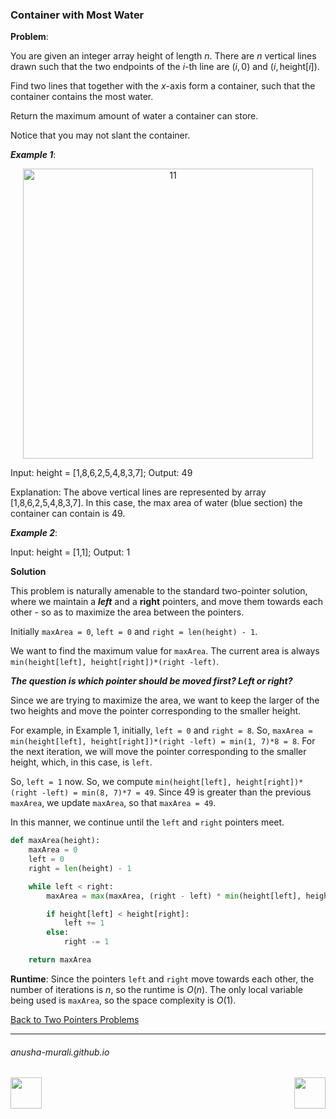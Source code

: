 ### Container with Most Water

**Problem**: 

You are given an integer array height of length $n$. There are $n$ vertical lines drawn such that the two endpoints 
of the $i$-th line are $(i, 0)$ and $(i, \text{height}[i])$.

Find two lines that together with the $x$-axis form a container, such that the container contains the most water.

Return the maximum amount of water a container can store.

Notice that you may not slant the container.

***Example 1***:

<p align="center">
<img width="464" alt="11" src="https://github.com/user-attachments/assets/0e9be7a6-a8f0-442f-9384-e84761cacbf0" />
</p>

Input: height = [1,8,6,2,5,4,8,3,7]; Output: 49

Explanation: The above vertical lines are represented by array [1,8,6,2,5,4,8,3,7]. In this case, the max area of water (blue section) the container can contain is 49.

***Example 2***:

Input: height = [1,1]; Output: 1

**Solution**

This problem is naturally amenable to the standard two-pointer solution, where we maintain a ***left*** and a **right** pointers, and move them towards each other - so as to maximize the area between the pointers.

Initially `maxArea = 0`, `left = 0` and `right = len(height) - 1`. 

We want to find the maximum value for `maxArea`. The current area is always `min(height[left], height[right])*(right -left)`.

***The question is which pointer should be moved first? Left or right?*** 

Since we are trying to maximize the area, we want to keep the larger of the two heights and move the pointer corresponding to the smaller height.

For example, in Example 1, initially, `left = 0` and `right = 8`. So, `maxArea = min(height[left], height[right])*(right -left) = min(1, 7)*8 = 8`. For the next iteration, we will move the pointer corresponding to the smaller height, which, in this case, is `left`. 

So, `left = 1` now. So, we compute `min(height[left], height[right])*(right -left) = min(8, 7)*7 = 49`. Since 49 is greater than the previous `maxArea`, we update `maxArea`, so that `maxArea = 49`. 

In this manner, we continue until the `left` and `right` pointers meet.

```python
def maxArea(height):
    maxArea = 0
    left = 0
    right = len(height) - 1

    while left < right:
        maxArea = max(maxArea, (right - left) * min(height[left], height[right]))

        if height[left] < height[right]:
            left += 1
        else:
            right -= 1

    return maxArea
```

**Runtime**: Since the pointers `left` and `right` move towards each other, the number of iterations is $n$, so the runtime is $O(n)$. The only local variable being used is `maxArea`, so the space complexity is $O(1)$. 

[Back to Two Pointers Problems](./problems.md)

* * *
###### anusha-murali.github.io

<img src="https://github.com/anusha-murali/anusha-murali.github.io/assets/111596338/639243aa-2857-4595-a65a-7852762bb002" width="50" height="50" align="left">

[<img src="https://github.com/user-attachments/assets/989cfb30-4fb8-40f8-a812-8a054869aa32" width="50" height="50" align="right">](../index.md)
